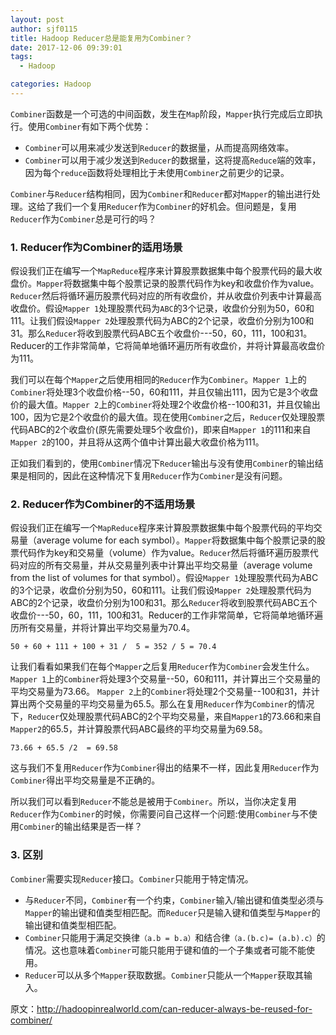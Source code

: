 ```yaml
---
layout: post
author: sjf0115
title: Hadoop Reducer总是能复用为Combiner？
date: 2017-12-06 09:39:01
tags:
  - Hadoop

categories: Hadoop
---
```


`Combiner`函数是一个可选的中间函数，发生在`Map`阶段，`Mapper`执行完成后立即执行。使用`Combiner`有如下两个优势：

- `Combiner`可以用来减少发送到`Reducer`的数据量，从而提高网络效率。
- `Combiner`可以用于减少发送到`Reducer`的数据量，这将提高`Reduce`端的效率，因为每个`reduce`函数将处理相比于未使用`Combiner`之前更少的记录。

`Combiner`与`Reducer`结构相同，因为`Combiner`和`Reducer`都对`Mapper`的输出进行处理。这给了我们一个复用`Reducer`作为`Combiner`的好机会。但问题是，复用`Reducer`作为`Combiner`总是可行的吗？

### 1. Reducer作为Combiner的适用场景

假设我们正在编写一个`MapReduce`程序来计算股票数据集中每个股票代码的最大收盘价。`Mapper`将数据集中每个股票记录的股票代码作为key和收盘价作为value。`Reducer`然后将循环遍历股票代码对应的所有收盘价，并从收盘价列表中计算最高收盘价。假设`Mapper 1`处理股票代码为`ABC`的3个记录，收盘价分别为50，60和111。让我们假设`Mapper 2`处理股票代码为ABC的2个记录，收盘价分别为100和31。那么`Reducer`将收到股票代码ABC五个收盘价---50，60，111，100和31。Reducer的工作非常简单，它将简单地循环遍历所有收盘价，并将计算最高收盘价为111。

我们可以在每个`Mapper`之后使用相同的`Reducer`作为`Combiner`。`Mapper 1`上的`Combiner`将处理3个收盘价格--50，60和111，并且仅输出111，因为它是3个收盘价的最大值。`Mapper 2`上的`Combiner`将处理2个收盘价格--100和31，并且仅输出100，因为它是2个收盘价的最大值。现在使用`Combiner`之后，`Reducer`仅处理股票代码ABC的2个收盘价(原先需要处理5个收盘价)，即来自`Mapper 1`的111和来自`Mapper 2`的100，并且将从这两个值中计算出最大收盘价格为111。

 正如我们看到的，使用`Combiner`情况下`Reducer`输出与没有使用`Combiner`的输出结果是相同的，因此在这种情况下复用`Reducer`作为`Combiner`是没有问题。

### 2. Reducer作为Combiner的不适用场景

假设我们正在编写一个`MapReduce`程序来计算股票数据集中每个股票代码的平均交易量（average volume for each symbol）。`Mapper`将数据集中每个股票记录的股票代码作为key和交易量（volume）作为value。`Reducer`然后将循环遍历股票代码对应的所有交易量，并从交易量列表中计算出平均交易量（average volume from the list of volumes for that symbol）。假设`Mapper 1`处理股票代码为ABC的3个记录，收盘价分别为50，60和111。让我们假设`Mapper 2`处理股票代码为ABC的2个记录，收盘价分别为100和31。那么`Reducer`将收到股票代码ABC五个收盘价---50，60，111，100和31。Reducer的工作非常简单，它将简单地循环遍历所有交易量，并将计算出平均交易量为70.4。
```
50 + 60 + 111 + 100 + 31 /  5 = 352 / 5 = 70.4
```
让我们看看如果我们在每个`Mapper`之后复用`Reducer`作为`Combiner`会发生什么。`Mapper 1`上的`Combiner`将处理3个交易量--50，60和111，并计算出三个交易量的平均交易量为73.66。
`Mapper 2`上的`Combiner`将处理2个交易量--100和31，并计算出两个交易量的平均交易量为65.5。那么在复用`Reducer`作为`Combiner`的情况下，`Reducer`仅处理股票代码ABC的2个平均交易量，来自`Mapper1`的73.66和来自`Mapper2`的65.5，并计算股票代码ABC最终的平均交易量为69.58。
```
73.66 + 65.5 /2  = 69.58
```
这与我们不复用`Reducer`作为`Combiner`得出的结果不一样，因此复用`Reducer`作为`Combiner`得出平均交易量是不正确的。

所以我们可以看到`Reducer`不能总是被用于`Combiner`。所以，当你决定复用`Reducer`作为`Combiner`的时候，你需要问自己这样一个问题:使用`Combiner`与不使用`Combiner`的输出结果是否一样？

### 3. 区别

`Combiner`需要实现`Reducer`接口。`Combiner`只能用于特定情况。

- 与`Reducer`不同，`Combiner`有一个约束，`Combiner`输入/输出键和值类型必须与`Mapper`的输出键和值类型相匹配。而`Reducer`只是输入键和值类型与`Mapper`的输出键和值类型相匹配。
- `Combiner`只能用于满足交换律`（a.b = b.a）`和结合律`（a.(b.c)= (a.b).c）`的情况。这也意味着`Combiner`可能只能用于键和值的一个子集或者可能不能使用。
- `Reducer`可以从多个`Mapper`获取数据。`Combiner`只能从一个`Mapper`获取其输入。



原文：http://hadoopinrealworld.com/can-reducer-always-be-reused-for-combiner/
